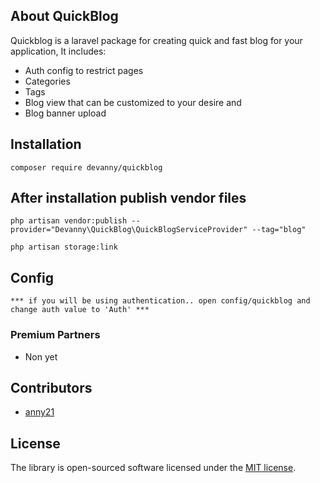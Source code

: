 

## About QuickBlog

Quickblog is a laravel package for creating quick and fast blog for your application, It includes:

- Auth config to restrict pages
- Categories
- Tags
- Blog view that can be customized to your desire and
- Blog banner upload


## Installation

    composer require devanny/quickblog
 
## After installation publish vendor files

    php artisan vendor:publish --provider="Devanny\QuickBlog\QuickBlogServiceProvider" --tag="blog"
    
    php artisan storage:link 
 
    
## Config

    *** if you will be using authentication.. open config/quickblog and change auth value to 'Auth' ***

### Premium Partners

- Non yet

## Contributors

- <a href="https://github.com/anny21">anny21</a>

## License

The library is open-sourced software licensed under the [MIT license](https://opensource.org/licenses/MIT).
